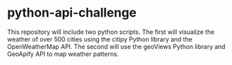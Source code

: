 # python-api-challenge
This repository will include two python scripts. The first will visualize the weather of over 500 cities using the citipy Python library and the OpenWeatherMap API. The second will use the geoViews Python library and GeoApify API to map weather patterns. 

